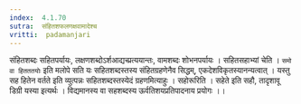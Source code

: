 ```yaml
---
index:  4.1.70
sutra:  संहितशफलणक्षवामादेश्च
vritti:  padamanjari
---
```


संहितशब्दः सहितपर्यायः, लक्षणशब्दोऽर्शआद्यच्प्रत्ययान्तः, वामशब्दः शोभनपर्यायः ।
सहितसहाभ्यां चेति । `समो वा हितततयोः` इति मलोपे सति यः सहितशब्दस्तस्य संहितग्रहणेनैव सिद्धम्, एकदेशविकृतस्यानन्यत्वात् । यस्तु सह हितेन वर्तते इति व्युत्पन्नः सहितशब्दस्तस्येदं ग्रहणमित्याहुः । सहोरूरिति । सहेते इति सहौ, तादृशावू डिग्री यस्या इत्यर्थः । विद्यमानस्य वा सहशब्दस्य ऊर्वतिशयप्रतिपादनाय प्रयोगः ।।
